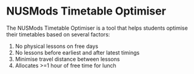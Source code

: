 # NUSMods Timetable Optimiser

The NUSMods Timetable Optimiser is a tool that helps students optimise their timetables based on several factors:

1. No physical lessons on free days
2. No lessons before earliest and after latest timings
3. Minimise travel distance between lessons
4. Allocates >=1 hour of free time for lunch